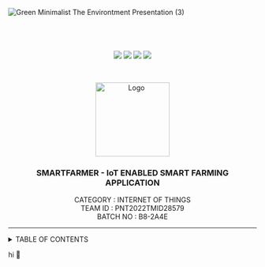 
![Green Minimalist The Environtment Presentation (3)](https://user-images.githubusercontent.com/68182137/197342583-152b3f42-fbb0-4595-93a2-91cd513abdf0.png)

<br>
<div align="center">
<h1 align="fill" >
</h1>

[![](https://img.shields.io/github/contributors/IBM-EPBL/IBM-Project-28819-1660117082)](https://github.com/IBM-EPBL/IBM-Project-28819-1660117082/graphs/contributors)
[![](https://img.shields.io/github/commits/IBM-EPBL/IBM-Project-28819-1660117082)](https://github.com/IBM-EPBL/IBM-Project-28819-1660117082/graphs/commit-activity)
[![](https://img.shields.io/github/stars/IBM-EPBL/IBM-Project-28819-1660117082)](https://github.com/IBM-Project-28819-1660117082/stargazers)
[![](https://img.shields.io/github/issues/IBM-EPBL/IBM-Project-28819-1660117082)](https://github.com/IBM-EPBL/IBM-Project-28819-1660117082/issues)
  
<br /> 
  
  
<!-- PROJECT LOGO -->
  <p align="center">
  <a href="https://github.com/IBM-EPBL/IBM-Project-28819-1660117082">
    <img src="https://github.com/IBM-EPBL/IBM-Project-28819-1660117082/blob/main/Images%20%26%20Others/farmer.png" alt="Logo" width="150" height="150">
  </a>
<h3 align="center" size=50px>SMARTFARMER - IoT ENABLED SMART FARMING APPLICATION</h3>
  
  
  <p align="center">
    CATEGORY   : INTERNET OF THINGS <br />
    TEAM ID    : PNT2022TMID28579 <br />
    BATCH NO   : B8-2A4E <br />  
  </p>
</p>
  
  
<hr>
</div>
<!-- TABLE OF CONTENTS -->
<details>
  <summary>TABLE OF CONTENTS</summary>
  <ol>
    <li>
      <a href="#-project-description">PROJECT DESCRIPTION</a>
    </li>
    <li>
      <a href="#-software-required">SOFTWARE REQUIRED</a>
    </li>
    <li><a href="#-skills-required">SKILLS REQUIRED</a></li>
    <li><a href="#-TEAM-MEMBERS">TEAM MEMBERS</a></li>
    <li><a href="#-ASSIGNMENT-FINISHED">ASSIGNMENT FINISHED</a></li>
     <ul>
        <li><a href="#-LINKS">LINKS</a></li>
        </ul>
    <li><a href="#-PROJECT-DESIGN-&-PLANNING">PROJECT DESIGN & PLANNING</a></li>
     <ul>
        <li><a href="#-IDEATION-PHASE">IDEATION PHASE</a></li>
           <ul>
             <li><a href="https://github.com/IBM-EPBL/IBM-Project-28819-1660117082/tree/main/Project%20Design%20%26%20Planning/Ideation%20Phase/Literature%20Survey">LITERATURE SURVEY</a></li>
              <li><a href="https://github.com/IBM-EPBL/IBM-Project-28819-1660117082/tree/main/Project%20Design%20%26%20Planning/Ideation%20Phase/Problem%20Statement">PROBLEM STATEMENT</a></li>
              <li><a href="https://github.com/IBM-EPBL/IBM-Project-28819-1660117082/tree/main/Project%20Design%20%26%20Planning/Ideation%20Phase/Empathy%20Map">EMPATHY MAP</a></li>
              <li><a href="https://github.com/IBM-EPBL/IBM-Project-28819-1660117082/blob/main/Project%20Design%20%26%20Planning/Ideation%20Phase/Brainstorming">BRAINSTORM</a></li>
          </ul>
        <li><a href="#-DESIGN-PHASE-PHASE">DESIGN PHASE</a></li>
        <ul>
        <li><a href="#-DESIGN-PHASE-01">DESIGN PHASE 01</a></li>
           <ul>
        <li><a href="https://github.com/IBM-EPBL/IBM-Project-28819-1660117082/tree/main/Project%20Design%20%26%20Planning/Project%20Design%20Phase%20I/Solution%20Architecture">SOLUTION ARCHITECTURE</a></li>
        </ul>
             <ul>
        <li><a href="https://github.com/IBM-EPBL/IBM-Project-28819-1660117082/tree/main/Project%20Design%20%26%20Planning/Project%20Design%20Phase%20I/Problem%20Solution%20Fit">PROBLEM SOLUTION FIT</a></li>
        </ul>
             <ul>
        <li><a href="https://github.com/IBM-EPBL/IBM-Project-28819-1660117082/tree/main/Project%20Design%20%26%20Planning/Project%20Design%20Phase%20I/Proposed%20Solution">PROPOSED SOLUTION</a></li>
        </ul>
        <li><a href="#-DESIGN-PHASE-02">DESIGN PHASE 02</a></li>
           <ul>
        <li><a href="https://github.com/IBM-EPBL/IBM-Project-28819-1660117082/tree/main/Project%20Design%20%26%20Planning/Project%20Design%20Phase%20II/Customer%20Journey%20Map">CUSTOMER JOURNEY MAP</a></li>
        </ul>
             <ul>
        <li><a href="https://github.com/IBM-EPBL/IBM-Project-28819-1660117082/tree/main/Project%20Design%20%26%20Planning/Project%20Design%20Phase%20II/Data%20Flow%20Diagram%20%26%20User%20Stories">DATA FLOW DIAGRAM & USER STORIES</a></li>
        </ul>
             <ul>
        <li><a href="https://github.com/IBM-EPBL/IBM-Project-28819-1660117082/tree/main/Project%20Design%20%26%20Planning/Project%20Design%20Phase%20II/Solution%20Requirements">SOLUTION REQUIREMENTS</a></li>
        </ul>
        <ul>
        <li><a href="https://github.com/IBM-EPBL/IBM-Project-28819-1660117082/tree/main/Project%20Design%20%26%20Planning/Project%20Design%20Phase%20II/Technology%20Stack">TECHNOLOGY STACK</a></li>
        </ul>
         </ul>
        <ul>
        <li><a href="#-IDEATION-PHASE">PROJECT PLANNING</a></li>
           <ul>
             <li><a href="https://github.com/IBM-EPBL/IBM-Project-28819-1660117082/tree/main/Project%20Design%20%26%20Planning/Project%20Planning/Milestone%20%26%20Activity%20Plan">MILESTONE & ACTIVITY LIST</a></li>
              <li><a href="https://github.com/IBM-EPBL/IBM-Project-28819-1660117082/tree/main/Project%20Design%20%26%20Planning/Project%20Planning/Sprint%20Delivery%20Plan">SPRINT DELIVERY PLAN</a></li>
          </ul>

  </ol>
</details>
  

hi
:evergreen_tree:
